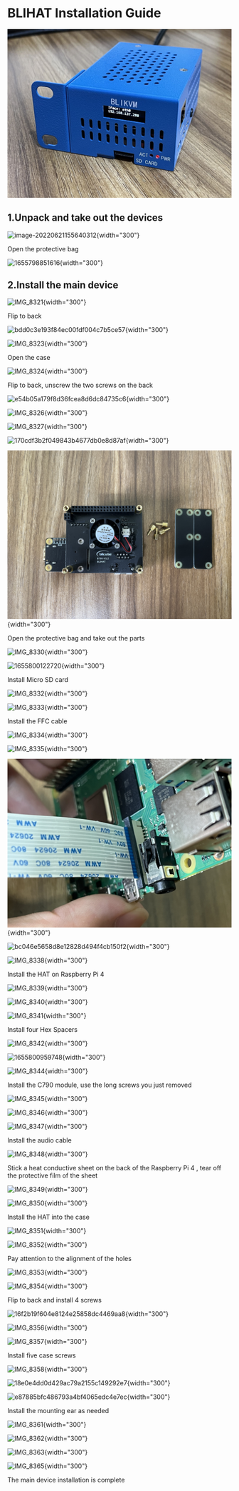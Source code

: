 # BLIHAT Installation Guide

![974ec0f1fbdfe922a1a78a4c7569ef0](image/BLIKVM-HAT/hat-install/974ec0f1fbdfe922a1a78a4c7569ef0.jpg)

## 1.Unpack and take out the devices

![image-20220621155640312](image/BLIKVM-HAT/hat-install/image-20220621155640312.png){width="300"}  

Open the protective bag

![1655798851616](image/BLIKVM-HAT/hat-install/1655798851616.jpg){width="300"}  

## 2.Install the main device

![IMG_8321](image/BLIKVM-HAT/hat-install/IMG_8321.JPG){width="300"}  

Flip to back

![bdd0c3e193f84ec00fdf004c7b5ce57](image/BLIKVM-HAT/hat-install/bdd0c3e193f84ec00fdf004c7b5ce57.png){width="300"}  

![IMG_8323](image/BLIKVM-HAT/hat-install/IMG_8323.JPG){width="300"}  

Open the case

![IMG_8324](image/BLIKVM-HAT/hat-install/IMG_8324.JPG){width="300"}  

Flip to back, unscrew the two screws on the back

![e54b05a179f8d36fcea8d6dc84735c6](image/BLIKVM-HAT/hat-install/e54b05a179f8d36fcea8d6dc84735c6.png){width="300"}  

![IMG_8326](image/BLIKVM-HAT/hat-install/IMG_8326.JPG){width="300"}  

![IMG_8327](image/BLIKVM-HAT/hat-install/IMG_8327.JPG){width="300"}  

![170cdf3b2f049843b4677db0e8d87af](image/BLIKVM-HAT/hat-install/170cdf3b2f049843b4677db0e8d87af.png){width="300"}  

![IMG_8329](image/BLIKVM-HAT/hat-install/IMG_8329.JPG){width="300"}  

Open the protective bag and take out the parts

![IMG_8330](image/BLIKVM-HAT/hat-install/IMG_8330.JPG){width="300"}  

![1655800122720](image/BLIKVM-HAT/hat-install/1655800122720.jpg){width="300"}  

Install Micro SD card

![IMG_8332](image/BLIKVM-HAT/hat-install/IMG_8332.JPG){width="300"}  

![IMG_8333](image/BLIKVM-HAT/hat-install/IMG_8333.JPG){width="300"}  

Install the FFC cable

![IMG_8334](image/BLIKVM-HAT/hat-install/IMG_8334.JPG){width="300"}  

![IMG_8335](image/BLIKVM-HAT/hat-install/IMG_8335.JPG){width="300"}  

![IMG_8336](image/BLIKVM-HAT/hat-install/IMG_8336.JPG){width="300"}  

![bc046e5658d8e12828d494f4cb150f2](image/BLIKVM-HAT/hat-install/bc046e5658d8e12828d494f4cb150f2.png){width="300"}  

![IMG_8338](image/BLIKVM-HAT/hat-install/IMG_8338.JPG){width="300"}  

Install the HAT on Raspberry Pi 4

![IMG_8339](image/BLIKVM-HAT/hat-install/IMG_8339.JPG){width="300"}  

![IMG_8340](image/BLIKVM-HAT/hat-install/IMG_8340.JPG){width="300"}  

![IMG_8341](image/BLIKVM-HAT/hat-install/IMG_8341-165580085168229.JPG){width="300"}  

Install four Hex Spacers

![IMG_8342](image/BLIKVM-HAT/hat-install/IMG_8342.JPG){width="300"}  

![1655800959748](image/BLIKVM-HAT/hat-install/1655800959748.jpg){width="300"}  

![IMG_8344](image/BLIKVM-HAT/hat-install/IMG_8344.JPG){width="300"}  

Install the C790 module, use the long screws you just removed

![IMG_8345](image/BLIKVM-HAT/hat-install/IMG_8345.JPG){width="300"}  

![IMG_8346](image/BLIKVM-HAT/hat-install/IMG_8346.JPG){width="300"}  

![IMG_8347](image/BLIKVM-HAT/hat-install/IMG_8347.JPG){width="300"}  

Install the audio cable

![IMG_8348](image/BLIKVM-HAT/hat-install/IMG_8348.JPG){width="300"}  

Stick a heat conductive sheet on the back of the Raspberry Pi 4 , tear off the protective film of the sheet

![IMG_8349](image/BLIKVM-HAT/hat-install/IMG_8349.JPG){width="300"}  

![IMG_8350](image/BLIKVM-HAT/hat-install/IMG_8350.JPG){width="300"}  

Install the HAT into the case

![IMG_8351](image/BLIKVM-HAT/hat-install/IMG_8351.JPG){width="300"}  

![IMG_8352](image/BLIKVM-HAT/hat-install/IMG_8352.JPG){width="300"}  

Pay attention to the alignment of the holes

![IMG_8353](image/BLIKVM-HAT/hat-install/IMG_8353.JPG){width="300"}  

![IMG_8354](image/BLIKVM-HAT/hat-install/IMG_8354.JPG){width="300"}  

Flip to back and install 4 screws

![16f2b19f604e8124e25858dc4469aa8](image/BLIKVM-HAT/hat-install/16f2b19f604e8124e25858dc4469aa8.png){width="300"}  

![IMG_8356](image/BLIKVM-HAT/hat-install/IMG_8356.JPG){width="300"}  

![IMG_8357](image/BLIKVM-HAT/hat-install/IMG_8357.JPG){width="300"}  

Install five case screws

![IMG_8358](image/BLIKVM-HAT/hat-install/IMG_8358.JPG){width="300"}  

![18e0e4dd0d429ac79a2155c149292e7](image/BLIKVM-HAT/hat-install/18e0e4dd0d429ac79a2155c149292e7.png){width="300"}  

![e87885bfc486793a4bf4065edc4e7ec](image/BLIKVM-HAT/hat-install/e87885bfc486793a4bf4065edc4e7ec.png){width="300"}  

Install the mounting ear as needed

![IMG_8361](image/BLIKVM-HAT/hat-install/IMG_8361.JPG){width="300"}  

![IMG_8362](image/BLIKVM-HAT/hat-install/IMG_8362.JPG){width="300"}  

![IMG_8363](image/BLIKVM-HAT/hat-install/IMG_8363.JPG){width="300"}  

![IMG_8365](image/BLIKVM-HAT/hat-install/IMG_8365.JPG){width="300"}  

The main device installation is complete



